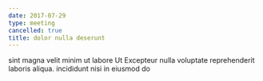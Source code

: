 ```yaml
---
date: 2017-07-29
type: meeting
cancelled: true
title: dolor nulla deserunt
---
```

sint magna velit minim ut labore Ut Excepteur nulla voluptate reprehenderit laboris aliqua. incididunt nisi in eiusmod do